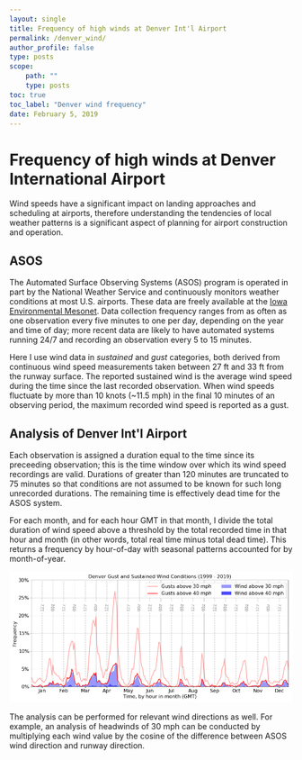 ```yaml
---
layout: single
title: Frequency of high winds at Denver Int'l Airport
permalink: /denver_wind/
author_profile: false
type: posts
scope:
    path: ""
    type: posts
toc: true
toc_label: "Denver wind frequency"
date: February 5, 2019
---
```


# Frequency of high winds at Denver International Airport

Wind speeds have a significant impact on landing approaches and scheduling at airports, therefore understanding the tendencies of local weather patterns is a significant aspect of planning for airport construction and operation.

## ASOS

The Automated Surface Observing Systems (ASOS) program is operated in part by the National Weather Service and continuously monitors weather conditions at most U.S. airports. These data are freely available at the [Iowa Environmental Mesonet](https://mesonet.agron.iastate.edu/request/download.phtml). Data collection frequency ranges from as often as one observation every five minutes to one per day, depending on the year and time of day; more recent data are likely to have automated systems running 24/7 and recording an observation every 5 to 15 minutes.<br>

Here I use wind data in _sustained_ and _gust_ categories, both derived from continuous wind speed measurements taken between 27 ft and 33 ft from the runway surface. The reported sustained wind is the average wind speed during the time since the last recorded observation. When wind speeds fluctuate by more than 10 knots (~11.5 mph) in the final 10 minutes of an observing period, the maximum recorded wind speed is reported as a gust.

## Analysis of Denver Int'l Airport

Each observation is assigned a duration equal to the time since its preceeding observation; this is the time window over which its wind speed recordings are valid. Durations of greater than 120 minutes are truncated to 75 minutes so that conditions are not assumed to be known for such long unrecorded durations. The remaining time is effectively dead time for the ASOS system.<br>

For each month, and for each hour GMT in that month, I divide the total duration of wind speed above a threshold by the total recorded time in that hour and month (in other words, total real time minus total dead time). This returns a frequency by hour-of-day with seasonal patterns accounted for by month-of-year.<br>

  <img src="../assets/images/denver_wind.png" width="800" />
 
The analysis can be performed for relevant wind directions as well. For example, an analysis of headwinds of 30 mph can be conducted by multiplying each wind value by the cosine of the difference between ASOS wind direction and runway direction.
